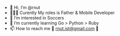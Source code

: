 - 👋 Hi, I’m @rnut
- 👨🏽‍💻 Curently My roles is Father & Mobile Developer 
- 👀 I’m interested in Soccers
- 🌱 I’m currently learning Go > Python > Ruby
- 📫 How to reach me 💌 rnut.ist@gmail.com 💌

<!---
rnut/rnut is a ✨ special ✨ repository because its `README.md` (this file) appears on your GitHub profile.
You can click the Preview link to take a look at your changes.
--->
